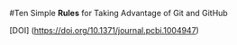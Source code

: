 #Ten Simple **Rules** for Taking Advantage of Git and GitHub

[DOI] (https://doi.org/10.1371/journal.pcbi.1004947)

